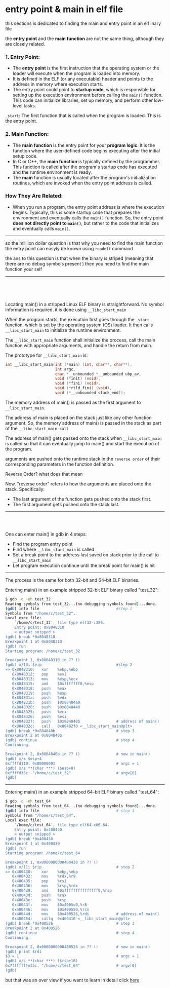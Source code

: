 # entry point & main in elf file

this sections is dedicated to finding the main and entry point in an elf inary file

the **entry point** and the **main function** are not the same thing, although they are closely related.

### 1. **Entry Point:**

- The **entry point** is the first instruction that the operating system or the loader will execute when the program is loaded into memory.
- It is defined in the ELF (or any executable) header and points to the address in memory where execution starts.
- The entry point could point to **startup code**, which is responsible for setting up the execution environment before calling the `main()` function. This code can initialize libraries, set up memory, and perform other low-level tasks.

`_start`: The first function that is called when the program is loaded. This is the entry point.

### 2. **Main Function:**

- The **main function** is the entry point for your **program logic**. It is the function where the user-defined code begins executing after the initial setup code.
- In C or C++, the **main function** is typically defined by the programmer. This function is called after the program's startup code has executed and the runtime environment is ready.
- The **main** function is usually located after the program's initialization routines, which are invoked when the entry point address is called.

### How They Are Related:

- When you run a program, the entry point address is where the execution begins. Typically, this is some startup code that prepares the environment and eventually calls the `main()` function. So, the entry point **does not directly point to `main()`**, but rather to the code that initializes and eventually calls `main()`.

---

so the milllion dollar question is that why you need to find the main function
the entry point can easyly be known using `readelf` command

the ans to this question is that when the binary is striped (meaning that there are no debug symbols present ) then you need to find the main function your self

---

<br>
<br>
<br>

Locating main() in a stripped Linux ELF binary is straightforward. No symbol information is required.
it is done using `__libc_start_main`

When the program starts, the execution first goes through the `_start` function, which is set by the operating system (OS) loader. It then calls `__libc_start_main` to initialize the runtime environment.

The `__libc_start_main` function shall initialize the process, call the main function with appropriate arguments, and handle the return from main.

The prototype for `__libc_start_main` is:

```c
int __libc_start_main(int (*main) (int, char**, char**),
                      int argc,
                      char *__unbounded *__unbounded ubp_av,
                      void (*init) (void),
                      void (*fini) (void),
                      void (*rtld_fini) (void),
                      void (*__unbounded stack_end));
```

The memory address of main() is passed as the first argument to `__libc_start_main`.

The address of main is placed on the stack just like any other function argument. So, the memory address of main() is passed in the stack as part of the `__libc_start_main call`

The address of main() gets passed onto the stack when `__libc_start_main` is called so that it can eventually jump to main() and start the execution of the program.

arguments are pushed onto the runtime stack in the `reverse order` of their corresponding parameters in the function definition.

Reverse Order? what does that mean

Now, "reverse order" refers to how the arguments are placed onto the stack. Specifically:

- The last argument of the function gets pushed onto the stack first.
- The first argument gets pushed onto the stack last.

---

<br>
<br>

One can enter main() in gdb in 4 steps:

- Find the program entry point
- Find where `__libc_start_main` is called
- Set a break point to the address last saved on stack prior to the call to `__libc_start_main`
- Let program execution continue until the break point for main() is hit

---

The process is the same for both 32-bit and 64-bit ELF binaries.

Entering main() in an example stripped 32-bit ELF binary called "test_32":

```bash
$ gdb -q -nh test_32
Reading symbols from test_32...(no debugging symbols found)...done.
(gdb) info file                                  #step 1
Symbols from "/home/c/test_32".
Local exec file:
    `/home/c/test_32', file type elf32-i386.
    Entry point: 0x8048310
    < output snipped >
(gdb) break *0x8048310
Breakpoint 1 at 0x8048310
(gdb) run
Starting program: /home/c/test_32

Breakpoint 1, 0x08048310 in ?? ()
(gdb) x/13i $eip                                 #step 2
=> 0x8048310:   xor    %ebp,%ebp
   0x8048312:   pop    %esi
   0x8048313:   mov    %esp,%ecx
   0x8048315:   and    $0xfffffff0,%esp
   0x8048318:   push   %eax
   0x8048319:   push   %esp
   0x804831a:   push   %edx
   0x804831b:   push   $0x80484a0
   0x8048320:   push   $0x8048440
   0x8048325:   push   %ecx
   0x8048326:   push   %esi
   0x8048327:   push   $0x804840b                # address of main()
   0x804832c:   call   0x80482f0 <__libc_start_main@plt>
(gdb) break *0x804840b                           # step 3
Breakpoint 2 at 0x804840b
(gdb) continue                                   # step 4
Continuing.

Breakpoint 2, 0x0804840b in ?? ()                # now in main()
(gdb) x/x $esp+4
0xffffd110: 0x00000001                           # argc = 1
(gdb) x/s **(char ***) ($esp+8)
0xffffd35c: "/home/c/test_32"                    # argv[0]
(gdb)

```

---

Entering main() in an example stripped 64-bit ELF binary called "test_64":

```bash
$ gdb -q -nh test_64
Reading symbols from test_64...(no debugging symbols found)...done.
(gdb) info file                                  # step 1
Symbols from "/home/c/test_64".
Local exec file:
    `/home/c/test_64', file type elf64-x86-64.
    Entry point: 0x400430
    < output snipped >
(gdb) break *0x400430
Breakpoint 1 at 0x400430
(gdb) run
Starting program: /home/c/test_64

Breakpoint 1, 0x0000000000400430 in ?? ()
(gdb) x/11i $rip                                 # step 2
=> 0x400430:    xor    %ebp,%ebp
   0x400432:    mov    %rdx,%r9
   0x400435:    pop    %rsi
   0x400436:    mov    %rsp,%rdx
   0x400439:    and    $0xfffffffffffffff0,%rsp
   0x40043d:    push   %rax
   0x40043e:    push   %rsp
   0x40043f:    mov    $0x4005c0,%r8
   0x400446:    mov    $0x400550,%rcx
   0x40044d:    mov    $0x400526,%rdi            # address of main()
   0x400454:    callq  0x400410 <__libc_start_main@plt>
(gdb) break *0x400526                            # step 3
Breakpoint 2 at 0x400526
(gdb) continue                                   # step 4
Continuing.

Breakpoint 2, 0x0000000000400526 in ?? ()        # now in main()
(gdb) print $rdi
$3 = 1                                           # argc = 1
(gdb) x/s **(char ***) ($rsp+16)
0x7fffffffe35c: "/home/c/test_64"                # argv[0]
(gdb)
```

but that was an over view if you want to learn in detail click [here](./findmain.md)




